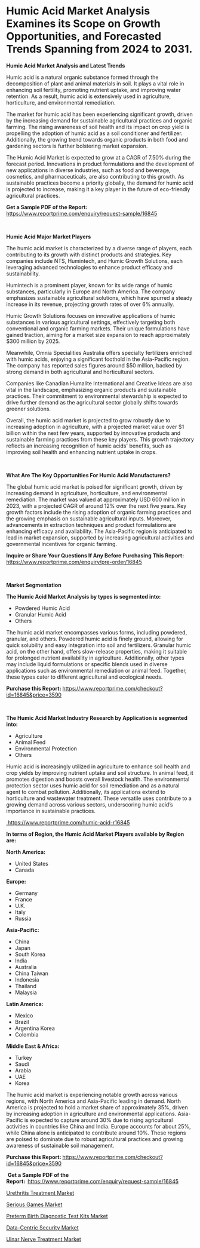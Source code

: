 <p><h1>Humic Acid Market Analysis Examines its Scope on Growth Opportunities, and Forecasted Trends Spanning from 2024 to 2031.</h1></p><p><strong>Humic Acid Market Analysis and Latest Trends</strong></p>
<p><p>Humic acid is a natural organic substance formed through the decomposition of plant and animal materials in soil. It plays a vital role in enhancing soil fertility, promoting nutrient uptake, and improving water retention. As a result, humic acid is extensively used in agriculture, horticulture, and environmental remediation.</p><p>The market for humic acid has been experiencing significant growth, driven by the increasing demand for sustainable agricultural practices and organic farming. The rising awareness of soil health and its impact on crop yield is propelling the adoption of humic acid as a soil conditioner and fertilizer. Additionally, the growing trend towards organic products in both food and gardening sectors is further bolstering market expansion.</p><p>The Humic Acid Market is expected to grow at a CAGR of 7.50% during the forecast period. Innovations in product formulations and the development of new applications in diverse industries, such as food and beverage, cosmetics, and pharmaceuticals, are also contributing to this growth. As sustainable practices become a priority globally, the demand for humic acid is projected to increase, making it a key player in the future of eco-friendly agricultural practices.</p></p>
<p><strong>Get a Sample PDF of the Report:&nbsp;</strong> <a href="https://www.reportprime.com/enquiry/request-sample/16845?utm_campaign=100&utm_medium=2&utm_source=Github&utm_content=ia&utm_term=24112024&utm_id=humic-acid">https://www.reportprime.com/enquiry/request-sample/16845</a></p>
<p>&nbsp;</p>
<p><strong>Humic Acid Major Market Players</strong></p>
<p><p>The humic acid market is characterized by a diverse range of players, each contributing to its growth with distinct products and strategies. Key companies include NTS, Humintech, and Humic Growth Solutions, each leveraging advanced technologies to enhance product efficacy and sustainability. </p><p>Humintech is a prominent player, known for its wide range of humic substances, particularly in Europe and North America. The company emphasizes sustainable agricultural solutions, which have spurred a steady increase in its revenue, projecting growth rates of over 6% annually. </p><p>Humic Growth Solutions focuses on innovative applications of humic substances in various agricultural settings, effectively targeting both conventional and organic farming markets. Their unique formulations have gained traction, aiming for a market size expansion to reach approximately $300 million by 2025. </p><p>Meanwhile, Omnia Specialities Australia offers specialty fertilizers enriched with humic acids, enjoying a significant foothold in the Asia-Pacific region. The company has reported sales figures around $50 million, backed by strong demand in both agricultural and horticultural sectors. </p><p>Companies like Canadian Humalite International and Creative Ideas are also vital in the landscape, emphasizing organic products and sustainable practices. Their commitment to environmental stewardship is expected to drive further demand as the agricultural sector globally shifts towards greener solutions.</p><p>Overall, the humic acid market is projected to grow robustly due to increasing adoption in agriculture, with a projected market value over $1 billion within the next few years, supported by innovative products and sustainable farming practices from these key players. This growth trajectory reflects an increasing recognition of humic acids' benefits, such as improving soil health and enhancing nutrient uptake in crops.</p></p>
<p>&nbsp;</p>
<p><strong>What Are The Key Opportunities For Humic Acid Manufacturers?</strong></p>
<p><p>The global humic acid market is poised for significant growth, driven by increasing demand in agriculture, horticulture, and environmental remediation. The market was valued at approximately USD 600 million in 2023, with a projected CAGR of around 12% over the next five years. Key growth factors include the rising adoption of organic farming practices and the growing emphasis on sustainable agricultural inputs. Moreover, advancements in extraction techniques and product formulations are enhancing efficacy and availability. The Asia-Pacific region is anticipated to lead in market expansion, supported by increasing agricultural activities and governmental incentives for organic farming.</p></p>
<p><strong>Inquire or Share Your Questions If Any Before Purchasing This Report:</strong> <a href="https://www.reportprime.com/enquiry/pre-order/16845?utm_campaign=100&utm_medium=2&utm_source=Github&utm_content=ia&utm_term=24112024&utm_id=humic-acid">https://www.reportprime.com/enquiry/pre-order/16845</a></p>
<p>&nbsp;</p>
<p><strong>Market Segmentation</strong></p>
<p><strong>The Humic Acid Market Analysis by types is segmented into:</strong></p>
<p><ul><li>Powdered Humic Acid</li><li>Granular Humic Acid</li><li>Others</li></ul></p>
<p><p>The humic acid market encompasses various forms, including powdered, granular, and others. Powdered humic acid is finely ground, allowing for quick solubility and easy integration into soil and fertilizers. Granular humic acid, on the other hand, offers slow-release properties, making it suitable for prolonged nutrient availability in agriculture. Additionally, other types may include liquid formulations or specific blends used in diverse applications such as environmental remediation or animal feed. Together, these types cater to different agricultural and ecological needs.</p></p>
<p><strong>Purchase this Report:&nbsp;</strong><a href="https://www.reportprime.com/checkout?id=16845&price=3590&utm_campaign=100&utm_medium=2&utm_source=Github&utm_content=ia&utm_term=24112024&utm_id=humic-acid">https://www.reportprime.com/checkout?id=16845&price=3590</a></p>
<p>&nbsp;</p>
<p><strong>The Humic Acid Market Industry Research by Application is segmented into:</strong></p>
<p><ul><li>Agriculture</li><li>Animal Feed</li><li>Environmental Protection</li><li>Others</li></ul></p>
<p><p>Humic acid is increasingly utilized in agriculture to enhance soil health and crop yields by improving nutrient uptake and soil structure. In animal feed, it promotes digestion and boosts overall livestock health. The environmental protection sector uses humic acid for soil remediation and as a natural agent to combat pollution. Additionally, its applications extend to horticulture and wastewater treatment. These versatile uses contribute to a growing demand across various sectors, underscoring humic acid’s importance in sustainable practices.</p></p>
<p><a href="https://www.reportprime.com/humic-acid-r16845?utm_campaign=100&utm_medium=2&utm_source=Github&utm_content=ia&utm_term=24112024&utm_id=humic-acid">&nbsp;https://www.reportprime.com/humic-acid-r16845</a></p>
<p><strong>In terms of Region, the Humic Acid Market Players available by Region are:</strong></p>
<p>
    <p> <strong> North America: </strong>
        <ul>
            <li>United States</li>
            <li>Canada</li>
        </ul>
        </p> 
    <p> <strong> Europe: </strong>
        <ul>
            <li>Germany</li>
            <li>France</li>
            <li>U.K.</li>
            <li>Italy</li>
            <li>Russia</li>
        </ul>
        </p> 
    <p> <strong> Asia-Pacific: </strong>
        <ul>
            <li>China</li>
            <li>Japan</li>
            <li>South Korea</li>
            <li>India</li>
            <li>Australia</li>
            <li>China Taiwan</li>
            <li>Indonesia</li>
            <li>Thailand</li>
            <li>Malaysia</li>
        </ul>
        </p> 
    <p> <strong> Latin America: </strong>
        <ul>
            <li>Mexico</li>
            <li>Brazil</li>
            <li>Argentina Korea</li>
            <li>Colombia</li>
        </ul>
        </p> 
    <p> <strong> Middle East & Africa: </strong>
        <ul>
            <li>Turkey</li>
            <li>Saudi</li>
            <li>Arabia</li>
            <li>UAE</li>
            <li>Korea</li>
        </ul>
    </p>
    </p>
<p><p>The humic acid market is experiencing notable growth across various regions, with North America and Asia-Pacific leading in demand. North America is projected to hold a market share of approximately 35%, driven by increasing adoption in agriculture and environmental applications. Asia-Pacific is expected to capture around 30% due to rising agricultural activities in countries like China and India. Europe accounts for about 25%, while China alone is anticipated to contribute around 10%. These regions are poised to dominate due to robust agricultural practices and growing awareness of sustainable soil management.</p></p>
<p><strong>Purchase this Report: </strong><a href="https://www.reportprime.com/checkout?id=16845&price=3590&utm_campaign=100&utm_medium=2&utm_source=Github&utm_content=ia&utm_term=24112024&utm_id=humic-acid">https://www.reportprime.com/checkout?id=16845&price=3590</a></p>
<p>&nbsp;<strong>Get a Sample PDF of the Report:&nbsp;&nbsp;</strong><a href="https://www.reportprime.com/enquiry/request-sample/16845?utm_campaign=100&utm_medium=2&utm_source=Github&utm_content=ia&utm_term=24112024&utm_id=humic-acid">https://www.reportprime.com/enquiry/request-sample/16845</a></p>
<p><strong></strong></p>
<p><p><a href="https://www.linkedin.com/pulse/latest-urethritis-treatment-market-research-size-share-analysis-zxype?utm_campaign=100&utm_medium=2&utm_source=Github&utm_content=ia&utm_term=24112024&utm_id=humic-acid">Urethritis Treatment Market</a></p><p><a href="https://issuu.com/reportprime-2/docs/serious-games-market-size-2030.pptx_09f5ae5c19c0ed?utm_campaign=100&utm_medium=2&utm_source=Github&utm_content=ia&utm_term=24112024&utm_id=humic-acid">Serious Games Market</a></p><p><a href="https://www.linkedin.com/pulse/market-study-preterm-birth-diagnostic-test-kits-size-dynamics-jruze?utm_campaign=100&utm_medium=2&utm_source=Github&utm_content=ia&utm_term=24112024&utm_id=humic-acid">Preterm Birth Diagnostic Test Kits Market</a></p><p><a href="https://issuu.com/reportprime-2/docs/data-centric-security-market-size-2_68607cfe12d79d?utm_campaign=100&utm_medium=2&utm_source=Github&utm_content=ia&utm_term=24112024&utm_id=humic-acid">Data-Centric Security Market</a></p><p><a href="https://www.linkedin.com/pulse/resilient-growth-expected-global-ulnar-nerve-treatment-market-xqdhe?utm_campaign=100&utm_medium=2&utm_source=Github&utm_content=ia&utm_term=24112024&utm_id=humic-acid">Ulnar Nerve Treatment Market</a></p></p>